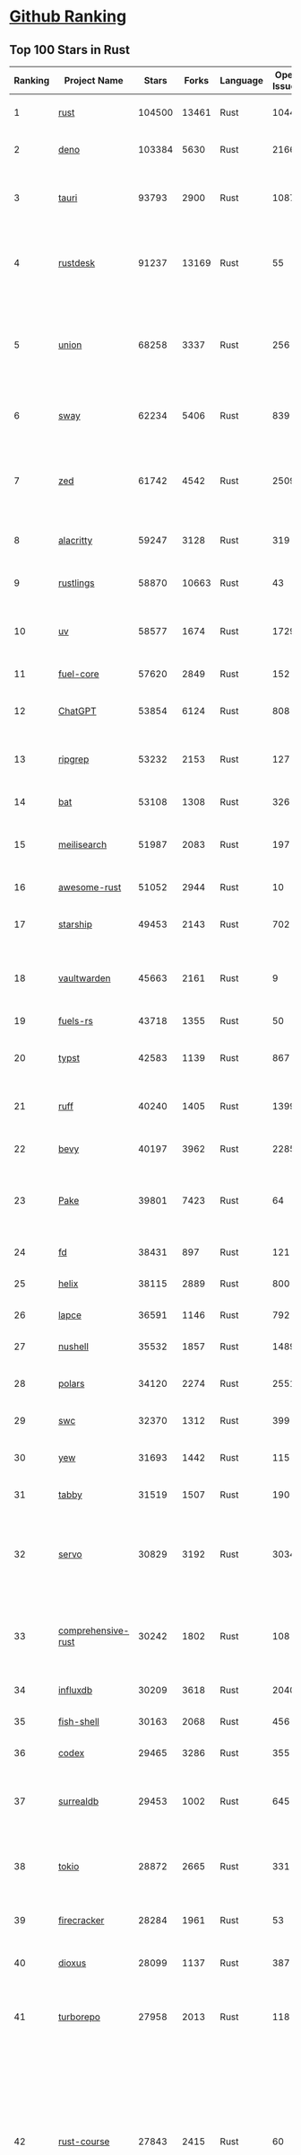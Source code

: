 [Github Ranking](../README.md)
==========

## Top 100 Stars in Rust

| Ranking | Project Name | Stars | Forks | Language | Open Issues | Description | Last Commit |
| ------- | ------------ | ----- | ----- | -------- | ----------- | ----------- | ----------- |
| 1 | [rust](https://github.com/rust-lang/rust) | 104500 | 13461 | Rust | 10448 | Empowering everyone to build reliable and efficient software. | 2025-06-23T03:38:41Z |
| 2 | [deno](https://github.com/denoland/deno) | 103384 | 5630 | Rust | 2166 | A modern runtime for JavaScript and TypeScript. | 2025-06-20T22:05:38Z |
| 3 | [tauri](https://github.com/tauri-apps/tauri) | 93793 | 2900 | Rust | 1087 | Build smaller, faster, and more secure desktop and mobile applications with a web frontend. | 2025-06-21T02:42:15Z |
| 4 | [rustdesk](https://github.com/rustdesk/rustdesk) | 91237 | 13169 | Rust | 55 | An open-source remote desktop application designed for self-hosting, as an alternative to TeamViewer. | 2025-06-22T05:48:31Z |
| 5 | [union](https://github.com/unionlabs/union) | 68258 | 3337 | Rust | 256 | The trust-minimized, zero-knowledge bridging protocol, designed for censorship resistance, extremely high security, and usage in decentralized finance. | 2025-06-21T10:09:05Z |
| 6 | [sway](https://github.com/FuelLabs/sway) | 62234 | 5406 | Rust | 839 | 🌴 Empowering everyone to build reliable and efficient smart contracts. | 2025-06-23T03:57:50Z |
| 7 | [zed](https://github.com/zed-industries/zed) | 61742 | 4542 | Rust | 2509 | Code at the speed of thought – Zed is a high-performance, multiplayer code editor from the creators of Atom and Tree-sitter. | 2025-06-23T01:18:48Z |
| 8 | [alacritty](https://github.com/alacritty/alacritty) | 59247 | 3128 | Rust | 319 | A cross-platform, OpenGL terminal emulator. | 2025-06-19T07:09:47Z |
| 9 | [rustlings](https://github.com/rust-lang/rustlings) | 58870 | 10663 | Rust | 43 | :crab: Small exercises to get you used to reading and writing Rust code! | 2025-06-03T08:32:01Z |
| 10 | [uv](https://github.com/astral-sh/uv) | 58577 | 1674 | Rust | 1729 | An extremely fast Python package and project manager, written in Rust. | 2025-06-23T03:28:38Z |
| 11 | [fuel-core](https://github.com/FuelLabs/fuel-core) | 57620 | 2849 | Rust | 152 | Rust full node implementation of the Fuel v2 protocol. | 2025-06-19T13:09:54Z |
| 12 | [ChatGPT](https://github.com/lencx/ChatGPT) | 53854 | 6124 | Rust | 808 | 🔮 ChatGPT Desktop Application (Mac, Windows and Linux) | 2024-08-29T17:58:11Z |
| 13 | [ripgrep](https://github.com/BurntSushi/ripgrep) | 53232 | 2153 | Rust | 127 | ripgrep recursively searches directories for a regex pattern while respecting your gitignore | 2025-05-30T12:30:52Z |
| 14 | [bat](https://github.com/sharkdp/bat) | 53108 | 1308 | Rust | 326 | A cat(1) clone with wings. | 2025-06-02T16:50:38Z |
| 15 | [meilisearch](https://github.com/meilisearch/meilisearch) | 51987 | 2083 | Rust | 197 | A lightning-fast search engine API bringing AI-powered hybrid search to your sites and applications. | 2025-06-19T09:02:00Z |
| 16 | [awesome-rust](https://github.com/rust-unofficial/awesome-rust) | 51052 | 2944 | Rust | 10 | A curated list of Rust code and resources. | 2025-06-22T08:39:28Z |
| 17 | [starship](https://github.com/starship/starship) | 49453 | 2143 | Rust | 702 | ☄🌌️  The minimal, blazing-fast, and infinitely customizable prompt for any shell! | 2025-06-23T01:01:39Z |
| 18 | [vaultwarden](https://github.com/dani-garcia/vaultwarden) | 45663 | 2161 | Rust | 9 | Unofficial Bitwarden compatible server written in Rust, formerly known as bitwarden_rs | 2025-06-17T16:55:12Z |
| 19 | [fuels-rs](https://github.com/FuelLabs/fuels-rs) | 43718 | 1355 | Rust | 50 | Fuel Network Rust SDK | 2025-06-12T10:36:14Z |
| 20 | [typst](https://github.com/typst/typst) | 42583 | 1139 | Rust | 867 | A new markup-based typesetting system that is powerful and easy to learn. | 2025-06-22T03:08:36Z |
| 21 | [ruff](https://github.com/astral-sh/ruff) | 40240 | 1405 | Rust | 1399 | An extremely fast Python linter and code formatter, written in Rust. | 2025-06-23T00:33:48Z |
| 22 | [bevy](https://github.com/bevyengine/bevy) | 40197 | 3962 | Rust | 2285 | A refreshingly simple data-driven game engine built in Rust | 2025-06-23T01:06:54Z |
| 23 | [Pake](https://github.com/tw93/Pake) | 39801 | 7423 | Rust | 64 | 🤱🏻 Turn any webpage into a desktop app with Rust.  🤱🏻 利用 Rust 轻松构建轻量级多端桌面应用 | 2025-03-25T12:35:16Z |
| 24 | [fd](https://github.com/sharkdp/fd) | 38431 | 897 | Rust | 121 | A simple, fast and user-friendly alternative to 'find' | 2025-06-08T21:08:34Z |
| 25 | [helix](https://github.com/helix-editor/helix) | 38115 | 2889 | Rust | 800 | A post-modern modal text editor. | 2025-06-22T14:18:08Z |
| 26 | [lapce](https://github.com/lapce/lapce) | 36591 | 1146 | Rust | 792 | Lightning-fast and Powerful Code Editor written in Rust | 2025-06-23T00:48:56Z |
| 27 | [nushell](https://github.com/nushell/nushell) | 35532 | 1857 | Rust | 1489 | A new type of shell | 2025-06-22T22:22:25Z |
| 28 | [polars](https://github.com/pola-rs/polars) | 34120 | 2274 | Rust | 2551 | Dataframes powered by a multithreaded, vectorized query engine, written in Rust | 2025-06-22T13:28:41Z |
| 29 | [swc](https://github.com/swc-project/swc) | 32370 | 1312 | Rust | 399 | Rust-based platform for the Web | 2025-06-22T23:49:33Z |
| 30 | [yew](https://github.com/yewstack/yew) | 31693 | 1442 | Rust | 115 | Rust / Wasm framework for creating reliable and efficient web applications | 2025-06-20T03:16:55Z |
| 31 | [tabby](https://github.com/TabbyML/tabby) | 31519 | 1507 | Rust | 190 | Self-hosted AI coding assistant | 2025-06-11T11:40:51Z |
| 32 | [servo](https://github.com/servo/servo) | 30829 | 3192 | Rust | 3034 | Servo aims to empower developers with a lightweight, high-performance alternative for embedding web technologies in applications. | 2025-06-23T03:04:53Z |
| 33 | [comprehensive-rust](https://github.com/google/comprehensive-rust) | 30242 | 1802 | Rust | 108 | This is the Rust course used by the Android team at Google. It provides you the material to quickly teach Rust. | 2025-06-22T02:35:38Z |
| 34 | [influxdb](https://github.com/influxdata/influxdb) | 30209 | 3618 | Rust | 2040 | Scalable datastore for metrics, events, and real-time analytics | 2025-06-20T21:08:20Z |
| 35 | [fish-shell](https://github.com/fish-shell/fish-shell) | 30163 | 2068 | Rust | 456 | The user-friendly command line shell. | 2025-06-21T16:59:21Z |
| 36 | [codex](https://github.com/openai/codex) | 29465 | 3286 | Rust | 355 | Lightweight coding agent that runs in your terminal | 2025-06-23T01:01:13Z |
| 37 | [surrealdb](https://github.com/surrealdb/surrealdb) | 29453 | 1002 | Rust | 645 | A scalable, distributed, collaborative, document-graph database, for the realtime web | 2025-06-23T00:59:53Z |
| 38 | [tokio](https://github.com/tokio-rs/tokio) | 28872 | 2665 | Rust | 331 | A runtime for writing reliable asynchronous applications with Rust. Provides I/O, networking, scheduling, timers, ... | 2025-06-21T12:52:04Z |
| 39 | [firecracker](https://github.com/firecracker-microvm/firecracker) | 28284 | 1961 | Rust | 53 | Secure and fast microVMs for serverless computing. | 2025-06-20T15:12:12Z |
| 40 | [dioxus](https://github.com/DioxusLabs/dioxus) | 28099 | 1137 | Rust | 387 | Fullstack app framework for web, desktop, mobile, and more. | 2025-06-22T22:38:37Z |
| 41 | [turborepo](https://github.com/vercel/turborepo) | 27958 | 2013 | Rust | 118 | Build system optimized for JavaScript and TypeScript, written in Rust | 2025-06-22T19:53:11Z |
| 42 | [rust-course](https://github.com/sunface/rust-course) | 27843 | 2415 | Rust | 60 | “连续八年成为全世界最受喜爱的语言，无 GC 也无需手动内存管理、极高的性能和安全性、过程/OO/函数式编程、优秀的包管理、JS 未来基石" — 工作之余的第二语言来试试 Rust 吧。本书拥有全面且深入的讲解、生动贴切的示例、德芙般丝滑的内容，这可能是目前最用心的 Rust 中文学习教程 / Book  | 2025-05-27T03:47:44Z |
| 43 | [linera-protocol](https://github.com/linera-io/linera-protocol) | 27540 | 1794 | Rust | 470 | Main repository for the Linera protocol | 2025-06-21T07:23:06Z |
| 44 | [zoxide](https://github.com/ajeetdsouza/zoxide) | 27268 | 637 | Rust | 99 | A smarter cd command. Supports all major shells. | 2025-06-17T09:57:46Z |
| 45 | [iced](https://github.com/iced-rs/iced) | 26850 | 1328 | Rust | 312 | A cross-platform GUI library for Rust, inspired by Elm | 2025-06-13T13:52:53Z |
| 46 | [delta](https://github.com/dandavison/delta) | 26506 | 420 | Rust | 268 | A syntax-highlighting pager for git, diff, grep, and blame output | 2025-05-02T15:41:04Z |
| 47 | [just](https://github.com/casey/just) | 26082 | 554 | Rust | 305 | 🤖 Just a command runner | 2025-06-17T07:15:48Z |
| 48 | [yazi](https://github.com/sxyazi/yazi) | 25972 | 558 | Rust | 42 | 💥 Blazing fast terminal file manager written in Rust, based on async I/O. | 2025-06-22T13:38:06Z |
| 49 | [hyperfine](https://github.com/sharkdp/hyperfine) | 25411 | 407 | Rust | 40 | A command-line benchmarking tool | 2025-05-01T02:03:20Z |
| 50 | [Rocket](https://github.com/rwf2/Rocket) | 25226 | 1601 | Rust | 49 | A web framework for Rust. | 2025-05-04T10:05:41Z |
| 51 | [egui](https://github.com/emilk/egui) | 25211 | 1760 | Rust | 794 | egui: an easy-to-use immediate mode GUI in Rust that runs on both web and native | 2025-06-19T09:27:30Z |
| 52 | [zellij](https://github.com/zellij-org/zellij) | 24659 | 758 | Rust | 1134 | A terminal workspace with batteries included | 2025-06-20T14:47:52Z |
| 53 | [atuin](https://github.com/atuinsh/atuin) | 24581 | 662 | Rust | 333 | ✨ Magical shell history | 2025-06-16T06:17:50Z |
| 54 | [sniffnet](https://github.com/GyulyVGC/sniffnet) | 24514 | 769 | Rust | 34 | Comfortably monitor your Internet traffic 🕵️‍♂️ | 2025-06-22T21:16:27Z |
| 55 | [pingora](https://github.com/cloudflare/pingora) | 24445 | 1416 | Rust | 136 | A library for building fast, reliable and evolvable network services. | 2025-06-20T22:13:15Z |
| 56 | [qdrant](https://github.com/qdrant/qdrant) | 24283 | 1665 | Rust | 332 | Qdrant - High-performance, massive-scale Vector Database and Vector Search Engine for the next generation of AI. Also available in the cloud https://cloud.qdrant.io/ | 2025-06-22T22:14:03Z |
| 57 | [czkawka](https://github.com/qarmin/czkawka) | 24165 | 754 | Rust | 467 | Multi functional app to find duplicates, empty folders, similar images etc. | 2025-05-10T10:51:17Z |
| 58 | [Rust](https://github.com/TheAlgorithms/Rust) | 24136 | 2401 | Rust | 2 |  All Algorithms implemented in Rust  | 2025-06-10T20:50:13Z |
| 59 | [exa](https://github.com/ogham/exa) | 23994 | 663 | Rust | 199 | A modern replacement for ‘ls’. | 2024-09-24T15:18:09Z |
| 60 | [tools](https://github.com/rome/tools) | 23627 | 657 | Rust | 86 | Unified developer tools for JavaScript, TypeScript, and the web | 2023-09-04T08:42:49Z |
| 61 | [actix-web](https://github.com/actix/actix-web) | 23131 | 1749 | Rust | 187 | Actix Web is a powerful, pragmatic, and extremely fast web framework for Rust. | 2025-06-23T00:18:33Z |
| 62 | [difftastic](https://github.com/Wilfred/difftastic) | 22434 | 382 | Rust | 207 | a structural diff that understands syntax 🟥🟩 | 2025-06-20T22:29:05Z |
| 63 | [anki](https://github.com/ankitects/anki) | 22039 | 2381 | Rust | 209 | Anki's shared backend and web components, and the Qt frontend | 2025-06-22T15:01:23Z |
| 64 | [axum](https://github.com/tokio-rs/axum) | 22026 | 1197 | Rust | 49 | Ergonomic and modular web framework built with Tokio, Tower, and Hyper | 2025-06-08T09:35:54Z |
| 65 | [fnm](https://github.com/Schniz/fnm) | 21224 | 557 | Rust | 276 | 🚀 Fast and simple Node.js version manager, built in Rust | 2025-06-16T17:30:38Z |
| 66 | [hyperswitch](https://github.com/juspay/hyperswitch) | 21107 | 3542 | Rust | 639 | An open source payments switch written in Rust to make payments fast, reliable and affordable | 2025-06-23T00:34:34Z |
| 67 | [tree-sitter](https://github.com/tree-sitter/tree-sitter) | 21031 | 1885 | Rust | 158 | An incremental parsing system for programming tools | 2025-06-17T08:18:18Z |
| 68 | [sonic](https://github.com/valeriansaliou/sonic) | 20796 | 600 | Rust | 64 | 🦔 Fast, lightweight & schema-less search backend. An alternative to Elasticsearch that runs on a few MBs of RAM. | 2025-01-06T21:19:17Z |
| 69 | [wezterm](https://github.com/wezterm/wezterm) | 20789 | 939 | Rust | 1210 | A GPU-accelerated cross-platform terminal emulator and multiplexer written by @wez and implemented in Rust | 2025-06-22T05:47:58Z |
| 70 | [coreutils](https://github.com/uutils/coreutils) | 20785 | 1504 | Rust | 354 | Cross-platform Rust rewrite of the GNU coreutils | 2025-06-22T12:42:53Z |
| 71 | [chroma](https://github.com/chroma-core/chroma) | 20613 | 1652 | Rust | 245 | the AI-native open-source embedding database | 2025-06-22T08:27:17Z |
| 72 | [RustPython](https://github.com/RustPython/RustPython) | 20193 | 1321 | Rust | 318 | A Python Interpreter written in Rust | 2025-06-23T02:43:19Z |
| 73 | [mdBook](https://github.com/rust-lang/mdBook) | 19869 | 1744 | Rust | 527 | Create book from markdown files. Like Gitbook but implemented in Rust | 2025-06-09T15:29:09Z |
| 74 | [xi-editor](https://github.com/xi-editor/xi-editor) | 19827 | 701 | Rust | 135 | A modern editor with a backend written in Rust. | 2024-03-19T00:11:37Z |
| 75 | [wasmer](https://github.com/wasmerio/wasmer) | 19826 | 893 | Rust | 228 | 🚀 Fast, secure, lightweight containers based on WebAssembly | 2025-06-19T09:18:21Z |
| 76 | [vector](https://github.com/vectordotdev/vector) | 19770 | 1774 | Rust | 1933 | A high-performance observability data pipeline. | 2025-06-20T20:35:49Z |
| 77 | [gitui](https://github.com/gitui-org/gitui) | 19765 | 622 | Rust | 187 | Blazing 💥 fast terminal-ui for git written in rust 🦀 | 2025-06-09T03:20:21Z |
| 78 | [biome](https://github.com/biomejs/biome) | 19606 | 619 | Rust | 213 | A toolchain for web projects, aimed to provide functionalities to maintain them. Biome offers formatter and linter, usable via CLI and LSP. | 2025-06-23T02:03:55Z |
| 79 | [slint](https://github.com/slint-ui/slint) | 19535 | 690 | Rust | 702 | Slint is an open-source declarative GUI toolkit to build native user interfaces for Rust, C++, JavaScript, or Python apps. | 2025-06-21T15:03:43Z |
| 80 | [gleam](https://github.com/gleam-lang/gleam) | 19494 | 827 | Rust | 152 | ⭐️ A friendly language for building type-safe, scalable systems! | 2025-06-22T16:49:25Z |
| 81 | [neon](https://github.com/neondatabase/neon) | 18852 | 695 | Rust | 644 | Neon: Serverless Postgres. We separated storage and compute to offer autoscaling, code-like database branching, and scale to zero. | 2025-06-22T23:19:23Z |
| 82 | [Bend](https://github.com/HigherOrderCO/Bend) | 18821 | 463 | Rust | 94 | A massively parallel, high-level programming language | 2025-06-03T17:36:56Z |
| 83 | [relay](https://github.com/facebook/relay) | 18644 | 1857 | Rust | 590 | Relay is a JavaScript framework for building data-driven React applications. | 2025-06-20T06:02:10Z |
| 84 | [leptos](https://github.com/leptos-rs/leptos) | 18640 | 770 | Rust | 86 | Build fast web applications with Rust. | 2025-06-22T17:55:48Z |
| 85 | [cube](https://github.com/cube-js/cube) | 18630 | 1847 | Rust | 622 | 📊 Cube’s universal semantic layer platform is the next evolution of OLAP technology for AI, BI, spreadsheets, and embedded analytics | 2025-06-21T07:35:18Z |
| 86 | [spotify-tui](https://github.com/Rigellute/spotify-tui) | 18266 | 545 | Rust | 271 | Spotify for the terminal written in Rust 🚀 | 2024-04-04T15:03:12Z |
| 87 | [candle](https://github.com/huggingface/candle) | 17463 | 1129 | Rust | 425 | Minimalist ML framework for Rust | 2025-06-07T14:02:58Z |
| 88 | [universal-android-debloater](https://github.com/0x192/universal-android-debloater) | 17170 | 892 | Rust | 459 | Cross-platform GUI written in Rust using ADB to debloat non-rooted android devices. Improve your privacy, the security and battery life of your device. | 2024-08-02T16:16:12Z |
| 89 | [SpacetimeDB](https://github.com/clockworklabs/SpacetimeDB) | 16890 | 573 | Rust | 379 | Multiplayer at the speed of light | 2025-06-23T03:38:23Z |
| 90 | [ruffle](https://github.com/ruffle-rs/ruffle) | 16807 | 892 | Rust | 5360 | A Flash Player emulator written in Rust | 2025-06-22T21:07:17Z |
| 91 | [RustScan](https://github.com/bee-san/RustScan) | 16720 | 1134 | Rust | 27 | 🤖 The Modern Port Scanner 🤖 | 2025-06-10T09:31:23Z |
| 92 | [diem](https://github.com/diem/diem) | 16698 | 2582 | Rust | 357 | Diem’s mission is to build a trusted and innovative financial network that empowers people and businesses around the world. | 2025-05-13T05:57:59Z |
| 93 | [wasmtime](https://github.com/bytecodealliance/wasmtime) | 16535 | 1444 | Rust | 720 | A lightweight WebAssembly runtime that is fast, secure, and standards-compliant | 2025-06-21T19:40:04Z |
| 94 | [pyxel](https://github.com/kitao/pyxel) | 16425 | 885 | Rust | 10 | A retro game engine for Python | 2025-06-22T06:26:20Z |
| 95 | [jj](https://github.com/jj-vcs/jj) | 16376 | 551 | Rust | 490 | A Git-compatible VCS that is both simple and powerful | 2025-06-23T00:39:01Z |
| 96 | [mise](https://github.com/jdx/mise) | 16372 | 537 | Rust | 24 | dev tools, env vars, task runner | 2025-06-23T03:30:31Z |
| 97 | [book](https://github.com/rust-lang/book) | 16277 | 3680 | Rust | 178 | The Rust Programming Language | 2025-06-18T17:19:34Z |
| 98 | [hurl](https://github.com/Orange-OpenSource/hurl) | 16104 | 644 | Rust | 189 | Hurl, run and test HTTP requests with plain text. | 2025-06-22T20:08:03Z |
| 99 | [eza](https://github.com/eza-community/eza) | 15940 | 300 | Rust | 199 | A modern alternative to ls | 2025-06-20T10:00:37Z |
| 100 | [tikv](https://github.com/tikv/tikv) | 15919 | 2189 | Rust | 1232 | Distributed transactional key-value database, originally created to complement TiDB | 2025-06-20T18:31:00Z |

